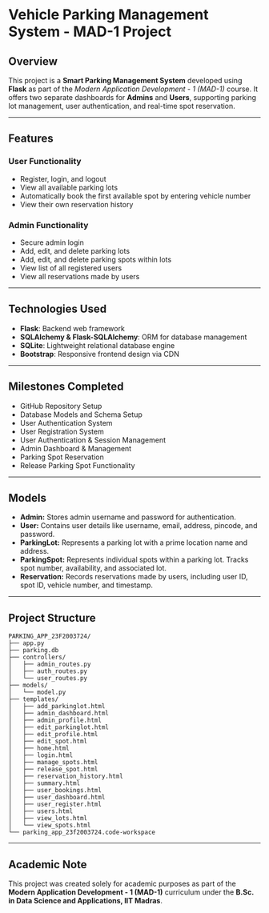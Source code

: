 #  Vehicle Parking Management System - MAD-1 Project

## Overview

This project is a **Smart Parking Management System** developed using **Flask** as part of the *Modern Application Development - 1 (MAD-1)* course. It offers two separate dashboards for **Admins** and **Users**, supporting parking lot management, user authentication, and real-time spot reservation.

---

## Features

###  User Functionality

* Register, login, and logout
* View all available parking lots
* Automatically book the first available spot by entering vehicle number
* View their own reservation history

### Admin Functionality

* Secure admin login
* Add, edit, and delete parking lots
* Add, edit, and delete parking spots within lots
* View list of all registered users
* View all reservations made by users

---
## Technologies Used

- **Flask**: Backend web framework
- **SQLAlchemy & Flask-SQLAlchemy**: ORM for database management
- **SQLite**: Lightweight relational database engine
- **Bootstrap**: Responsive frontend design via CDN

---

##  Milestones Completed

-  GitHub Repository Setup  
-  Database Models and Schema Setup  
-  User Authentication System  
-  User Registration System  
-  User Authentication & Session Management  
-  Admin Dashboard & Management  
-  Parking Spot Reservation  
-  Release Parking Spot Functionality  

---

## Models

- **Admin:** Stores admin username and password for authentication.
- **User:** Contains user details like username, email, address, pincode, and password.
- **ParkingLot:** Represents a parking lot with a prime location name and address.
- **ParkingSpot:** Represents individual spots within a parking lot. Tracks spot number, availability, and associated lot.
- **Reservation:** Records reservations made by users, including user ID, spot ID, vehicle number, and timestamp.

---

## Project Structure

```
PARKING_APP_23F2003724/
├── app.py
├── parking.db
├── controllers/
│   ├── admin_routes.py
│   ├── auth_routes.py
│   └── user_routes.py
├── models/
│   └── model.py
├── templates/
│   ├── add_parkinglot.html
│   ├── admin_dashboard.html
│   ├── admin_profile.html
│   ├── edit_parkinglot.html
│   ├── edit_profile.html
│   ├── edit_spot.html
│   ├── home.html
│   ├── login.html
│   ├── manage_spots.html
│   ├── release_spot.html
│   ├── reservation_history.html
│   ├── summary.html
│   ├── user_bookings.html
│   ├── user_dashboard.html
│   ├── user_register.html
│   ├── users.html
│   ├── view_lots.html
│   └── view_spots.html
└── parking_app_23f2003724.code-workspace
```

---

##  Academic Note

This project was created solely for academic purposes as part of the **Modern Application Development - 1 (MAD-1)** curriculum under the **B.Sc. in Data Science and Applications, IIT Madras**.